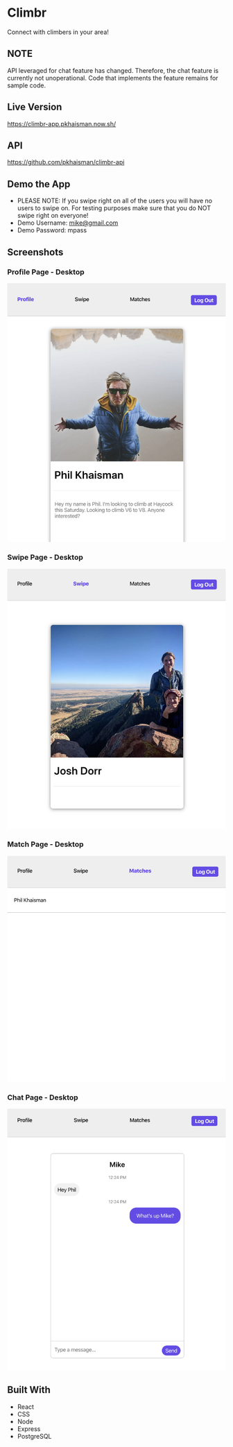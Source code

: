 # Climbr

Connect with climbers in your area!

## NOTE

API leveraged for chat feature has changed. Therefore, the chat feature is currently not unoperational. Code that implements the feature remains for sample code.

## Live Version

https://climbr-app.pkhaisman.now.sh/

## API

https://github.com/pkhaisman/climbr-api

## Demo the App

* PLEASE NOTE: If you swipe right on all of the users you will have no users to swipe on. For testing purposes make sure that you do NOT swipe right on everyone!
* Demo Username: mike@gmail.com
* Demo Password: mpass

## Screenshots

### Profile Page - Desktop

![Profile Page: Mobile view](https://raw.githubusercontent.com/pkhaisman/climbr-client/master/src/photos/profile-page.png)

### Swipe Page - Desktop

![Swipe Page: Mobile view](https://raw.githubusercontent.com/pkhaisman/climbr-client/master/src/photos/swipe-page.png)

### Match Page - Desktop

![Match Page: Mobile view](https://raw.githubusercontent.com/pkhaisman/climbr-client/master/src/photos/match-page.png)

### Chat Page - Desktop

![Chat Page: Mobile view](https://raw.githubusercontent.com/pkhaisman/climbr-client/master/src/photos/chat-page.png)

## Built With

* React
* CSS
* Node
* Express
* PostgreSQL



